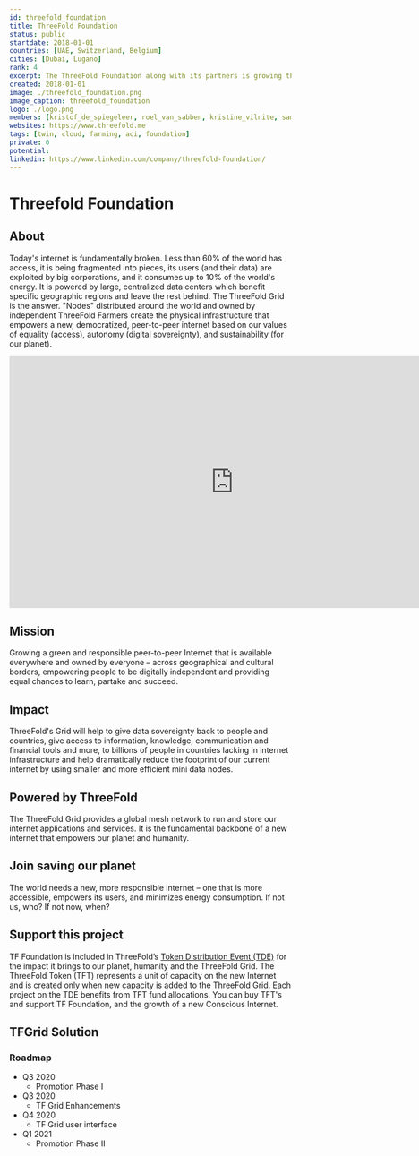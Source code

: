 ```yaml
---
id: threefold_foundation
title: ThreeFold Foundation
status: public
startdate: 2018-01-01
countries: [UAE, Switzerland, Belgium]
cities: [Dubai, Lugano]
rank: 4
excerpt: The ThreeFold Foundation along with its partners is growing the ThreeFold Grid and a new peer-to-peer internet.
created: 2018-01-01
image: ./threefold_foundation.png
image_caption: threefold_foundation
logo: ./logo.png
members: [kristof_de_spiegeleer, roel_van_sabben, kristine_vilnite, sam_taggart, sacha_obegadoo, adnan_fatayerji, karoline_zizka, maximilian_rang]
websites: https://www.threefold.me
tags: [twin, cloud, farming, aci, foundation]
private: 0
potential: 
linkedin: https://www.linkedin.com/company/threefold-foundation/
---
```


# Threefold Foundation

## About

Today's internet is fundamentally broken. Less than 60% of the world has access, it is being fragmented into pieces, its users (and their data) are exploited by big corporations, and it consumes up to 10% of the world's energy. It is powered by large, centralized data centers which benefit specific geographic regions and leave the rest behind. The ThreeFold Grid is the answer. "Nodes" distributed around the world and owned by independent ThreeFold Farmers create the physical infrastructure that empowers a new, democratized, peer-to-peer internet based on our values of equality (access), autonomy (digital sovereignty), and sustainability (for our planet).

<iframe src="https://player.vimeo.com/video/412749710" width="800" height="450" frameborder="0" allow="autoplay; fullscreen" allowfullscreen></iframe>

<BR>


## Mission

Growing a green and responsible peer-to-peer Internet that is available everywhere and owned by everyone – across geographical and cultural borders, empowering people to be digitally independent and providing equal chances to learn, partake and succeed.

## Impact

ThreeFold's Grid will help to give data sovereignty back to people and countries, give access to information, knowledge, communication and financial tools and more, to billions of people in countries lacking in internet infrastructure and help dramatically reduce the footprint of our current internet by using smaller and more efficient mini data nodes.

## Powered by ThreeFold

The ThreeFold Grid provides a global mesh network to run and store our internet applications and services. It is the fundamental backbone of a new internet that empowers our planet and humanity.

## Join saving our planet
 
The world needs a new, more responsible internet – one that is more accessible, empowers its users, and minimizes energy consumption. If not us, who? If not now, when?

## Support this project

TF Foundation is included in ThreeFold’s [Token Distribution Event (TDE)](https://wiki.threefold.io/#/tdeoverview)</a> for the impact it brings to our planet, humanity and the ThreeFold Grid.
The ThreeFold Token (TFT) represents a unit of capacity on the new Internet and is created only when new capacity is added to the ThreeFold Grid.
Each project on the TDE benefits from TFT fund allocations. You can buy TFT's and support TF Foundation, and the growth of a new Conscious Internet.

## TFGrid Solution

### Roadmap

- Q3 2020
  - Promotion Phase I
- Q3 2020
  - TF Grid Enhancements
- Q4 2020
  - TF Grid user interface
- Q1 2021
  - Promotion Phase II
